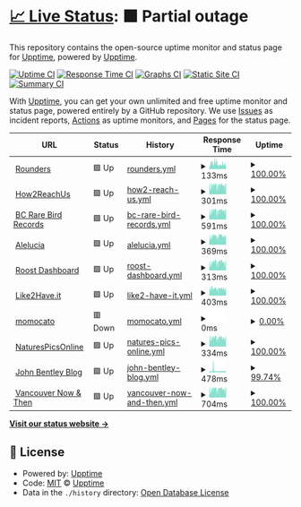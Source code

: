 # [📈 Live Status](https://upptime.github.io/upptime): <!--live status--> **🟧 Partial outage**

This repository contains the open-source uptime monitor and status page for [Upptime](https://upptime.js.org), powered by [Upptime](https://github.com/upptime/upptime).

[![Uptime CI](https://github.com/rounders/up/workflows/Uptime%20CI/badge.svg)](https://github.com/rounders/up/actions?query=workflow%3A%22Uptime+CI%22)
[![Response Time CI](https://github.com/rounders/up/workflows/Response%20Time%20CI/badge.svg)](https://github.com/rounders/up/actions?query=workflow%3A%22Response+Time+CI%22)
[![Graphs CI](https://github.com/rounders/up/workflows/Graphs%20CI/badge.svg)](https://github.com/rounders/up/actions?query=workflow%3A%22Graphs+CI%22)
[![Static Site CI](https://github.com/rounders/up/workflows/Static%20Site%20CI/badge.svg)](https://github.com/rounders/up/actions?query=workflow%3A%22Static+Site+CI%22)
[![Summary CI](https://github.com/rounders/up/workflows/Summary%20CI/badge.svg)](https://github.com/rounders/up/actions?query=workflow%3A%22Summary+CI%22)

With [Upptime](https://upptime.js.org), you can get your own unlimited and free uptime monitor and status page, powered entirely by a GitHub repository. We use [Issues](https://github.com/upptime/upptime/issues) as incident reports, [Actions](https://github.com/rounders/up/actions) as uptime monitors, and [Pages](https://upptime.github.io/upptime) for the status page.

<!--start: status pages-->
<!-- This summary is generated by Upptime (https://github.com/upptime/upptime) -->
<!-- Do not edit this manually, your changes will be overwritten -->
<!-- prettier-ignore -->
| URL | Status | History | Response Time | Uptime |
| --- | ------ | ------- | ------------- | ------ |
| <img alt="" src="https://icons.duckduckgo.com/ip3/www.rounders.ca.ico" height="13"> [Rounders](https://www.rounders.ca) | 🟩 Up | [rounders.yml](https://github.com/rounders/up/commits/HEAD/history/rounders.yml) | <details><summary><img alt="Response time graph" src="./graphs/rounders/response-time-week.png" height="20"> 133ms</summary><br><a href="https://rounders.github.io/up/history/rounders"><img alt="Response time 127" src="https://img.shields.io/endpoint?url=https%3A%2F%2Fraw.githubusercontent.com%2Frounders%2Fup%2FHEAD%2Fapi%2Frounders%2Fresponse-time.json"></a><br><a href="https://rounders.github.io/up/history/rounders"><img alt="24-hour response time 103" src="https://img.shields.io/endpoint?url=https%3A%2F%2Fraw.githubusercontent.com%2Frounders%2Fup%2FHEAD%2Fapi%2Frounders%2Fresponse-time-day.json"></a><br><a href="https://rounders.github.io/up/history/rounders"><img alt="7-day response time 133" src="https://img.shields.io/endpoint?url=https%3A%2F%2Fraw.githubusercontent.com%2Frounders%2Fup%2FHEAD%2Fapi%2Frounders%2Fresponse-time-week.json"></a><br><a href="https://rounders.github.io/up/history/rounders"><img alt="30-day response time 129" src="https://img.shields.io/endpoint?url=https%3A%2F%2Fraw.githubusercontent.com%2Frounders%2Fup%2FHEAD%2Fapi%2Frounders%2Fresponse-time-month.json"></a><br><a href="https://rounders.github.io/up/history/rounders"><img alt="1-year response time 127" src="https://img.shields.io/endpoint?url=https%3A%2F%2Fraw.githubusercontent.com%2Frounders%2Fup%2FHEAD%2Fapi%2Frounders%2Fresponse-time-year.json"></a></details> | <details><summary><a href="https://rounders.github.io/up/history/rounders">100.00%</a></summary><a href="https://rounders.github.io/up/history/rounders"><img alt="All-time uptime 100.00%" src="https://img.shields.io/endpoint?url=https%3A%2F%2Fraw.githubusercontent.com%2Frounders%2Fup%2FHEAD%2Fapi%2Frounders%2Fuptime.json"></a><br><a href="https://rounders.github.io/up/history/rounders"><img alt="24-hour uptime 100.00%" src="https://img.shields.io/endpoint?url=https%3A%2F%2Fraw.githubusercontent.com%2Frounders%2Fup%2FHEAD%2Fapi%2Frounders%2Fuptime-day.json"></a><br><a href="https://rounders.github.io/up/history/rounders"><img alt="7-day uptime 100.00%" src="https://img.shields.io/endpoint?url=https%3A%2F%2Fraw.githubusercontent.com%2Frounders%2Fup%2FHEAD%2Fapi%2Frounders%2Fuptime-week.json"></a><br><a href="https://rounders.github.io/up/history/rounders"><img alt="30-day uptime 100.00%" src="https://img.shields.io/endpoint?url=https%3A%2F%2Fraw.githubusercontent.com%2Frounders%2Fup%2FHEAD%2Fapi%2Frounders%2Fuptime-month.json"></a><br><a href="https://rounders.github.io/up/history/rounders"><img alt="1-year uptime 100.00%" src="https://img.shields.io/endpoint?url=https%3A%2F%2Fraw.githubusercontent.com%2Frounders%2Fup%2FHEAD%2Fapi%2Frounders%2Fuptime-year.json"></a></details>
| <img alt="" src="https://icons.duckduckgo.com/ip3/how2reach.us.ico" height="13"> [How2ReachUs](https://how2reach.us) | 🟩 Up | [how2-reach-us.yml](https://github.com/rounders/up/commits/HEAD/history/how2-reach-us.yml) | <details><summary><img alt="Response time graph" src="./graphs/how2-reach-us/response-time-week.png" height="20"> 301ms</summary><br><a href="https://rounders.github.io/up/history/how2-reach-us"><img alt="Response time 259" src="https://img.shields.io/endpoint?url=https%3A%2F%2Fraw.githubusercontent.com%2Frounders%2Fup%2FHEAD%2Fapi%2Fhow2-reach-us%2Fresponse-time.json"></a><br><a href="https://rounders.github.io/up/history/how2-reach-us"><img alt="24-hour response time 297" src="https://img.shields.io/endpoint?url=https%3A%2F%2Fraw.githubusercontent.com%2Frounders%2Fup%2FHEAD%2Fapi%2Fhow2-reach-us%2Fresponse-time-day.json"></a><br><a href="https://rounders.github.io/up/history/how2-reach-us"><img alt="7-day response time 301" src="https://img.shields.io/endpoint?url=https%3A%2F%2Fraw.githubusercontent.com%2Frounders%2Fup%2FHEAD%2Fapi%2Fhow2-reach-us%2Fresponse-time-week.json"></a><br><a href="https://rounders.github.io/up/history/how2-reach-us"><img alt="30-day response time 283" src="https://img.shields.io/endpoint?url=https%3A%2F%2Fraw.githubusercontent.com%2Frounders%2Fup%2FHEAD%2Fapi%2Fhow2-reach-us%2Fresponse-time-month.json"></a><br><a href="https://rounders.github.io/up/history/how2-reach-us"><img alt="1-year response time 259" src="https://img.shields.io/endpoint?url=https%3A%2F%2Fraw.githubusercontent.com%2Frounders%2Fup%2FHEAD%2Fapi%2Fhow2-reach-us%2Fresponse-time-year.json"></a></details> | <details><summary><a href="https://rounders.github.io/up/history/how2-reach-us">100.00%</a></summary><a href="https://rounders.github.io/up/history/how2-reach-us"><img alt="All-time uptime 100.00%" src="https://img.shields.io/endpoint?url=https%3A%2F%2Fraw.githubusercontent.com%2Frounders%2Fup%2FHEAD%2Fapi%2Fhow2-reach-us%2Fuptime.json"></a><br><a href="https://rounders.github.io/up/history/how2-reach-us"><img alt="24-hour uptime 100.00%" src="https://img.shields.io/endpoint?url=https%3A%2F%2Fraw.githubusercontent.com%2Frounders%2Fup%2FHEAD%2Fapi%2Fhow2-reach-us%2Fuptime-day.json"></a><br><a href="https://rounders.github.io/up/history/how2-reach-us"><img alt="7-day uptime 100.00%" src="https://img.shields.io/endpoint?url=https%3A%2F%2Fraw.githubusercontent.com%2Frounders%2Fup%2FHEAD%2Fapi%2Fhow2-reach-us%2Fuptime-week.json"></a><br><a href="https://rounders.github.io/up/history/how2-reach-us"><img alt="30-day uptime 100.00%" src="https://img.shields.io/endpoint?url=https%3A%2F%2Fraw.githubusercontent.com%2Frounders%2Fup%2FHEAD%2Fapi%2Fhow2-reach-us%2Fuptime-month.json"></a><br><a href="https://rounders.github.io/up/history/how2-reach-us"><img alt="1-year uptime 100.00%" src="https://img.shields.io/endpoint?url=https%3A%2F%2Fraw.githubusercontent.com%2Frounders%2Fup%2FHEAD%2Fapi%2Fhow2-reach-us%2Fuptime-year.json"></a></details>
| <img alt="" src="https://icons.duckduckgo.com/ip3/bcrarebirdrecords.ca.ico" height="13"> [BC Rare Bird Records](https://bcrarebirdrecords.ca) | 🟩 Up | [bc-rare-bird-records.yml](https://github.com/rounders/up/commits/HEAD/history/bc-rare-bird-records.yml) | <details><summary><img alt="Response time graph" src="./graphs/bc-rare-bird-records/response-time-week.png" height="20"> 591ms</summary><br><a href="https://rounders.github.io/up/history/bc-rare-bird-records"><img alt="Response time 511" src="https://img.shields.io/endpoint?url=https%3A%2F%2Fraw.githubusercontent.com%2Frounders%2Fup%2FHEAD%2Fapi%2Fbc-rare-bird-records%2Fresponse-time.json"></a><br><a href="https://rounders.github.io/up/history/bc-rare-bird-records"><img alt="24-hour response time 595" src="https://img.shields.io/endpoint?url=https%3A%2F%2Fraw.githubusercontent.com%2Frounders%2Fup%2FHEAD%2Fapi%2Fbc-rare-bird-records%2Fresponse-time-day.json"></a><br><a href="https://rounders.github.io/up/history/bc-rare-bird-records"><img alt="7-day response time 591" src="https://img.shields.io/endpoint?url=https%3A%2F%2Fraw.githubusercontent.com%2Frounders%2Fup%2FHEAD%2Fapi%2Fbc-rare-bird-records%2Fresponse-time-week.json"></a><br><a href="https://rounders.github.io/up/history/bc-rare-bird-records"><img alt="30-day response time 564" src="https://img.shields.io/endpoint?url=https%3A%2F%2Fraw.githubusercontent.com%2Frounders%2Fup%2FHEAD%2Fapi%2Fbc-rare-bird-records%2Fresponse-time-month.json"></a><br><a href="https://rounders.github.io/up/history/bc-rare-bird-records"><img alt="1-year response time 511" src="https://img.shields.io/endpoint?url=https%3A%2F%2Fraw.githubusercontent.com%2Frounders%2Fup%2FHEAD%2Fapi%2Fbc-rare-bird-records%2Fresponse-time-year.json"></a></details> | <details><summary><a href="https://rounders.github.io/up/history/bc-rare-bird-records">100.00%</a></summary><a href="https://rounders.github.io/up/history/bc-rare-bird-records"><img alt="All-time uptime 100.00%" src="https://img.shields.io/endpoint?url=https%3A%2F%2Fraw.githubusercontent.com%2Frounders%2Fup%2FHEAD%2Fapi%2Fbc-rare-bird-records%2Fuptime.json"></a><br><a href="https://rounders.github.io/up/history/bc-rare-bird-records"><img alt="24-hour uptime 100.00%" src="https://img.shields.io/endpoint?url=https%3A%2F%2Fraw.githubusercontent.com%2Frounders%2Fup%2FHEAD%2Fapi%2Fbc-rare-bird-records%2Fuptime-day.json"></a><br><a href="https://rounders.github.io/up/history/bc-rare-bird-records"><img alt="7-day uptime 100.00%" src="https://img.shields.io/endpoint?url=https%3A%2F%2Fraw.githubusercontent.com%2Frounders%2Fup%2FHEAD%2Fapi%2Fbc-rare-bird-records%2Fuptime-week.json"></a><br><a href="https://rounders.github.io/up/history/bc-rare-bird-records"><img alt="30-day uptime 100.00%" src="https://img.shields.io/endpoint?url=https%3A%2F%2Fraw.githubusercontent.com%2Frounders%2Fup%2FHEAD%2Fapi%2Fbc-rare-bird-records%2Fuptime-month.json"></a><br><a href="https://rounders.github.io/up/history/bc-rare-bird-records"><img alt="1-year uptime 100.00%" src="https://img.shields.io/endpoint?url=https%3A%2F%2Fraw.githubusercontent.com%2Frounders%2Fup%2FHEAD%2Fapi%2Fbc-rare-bird-records%2Fuptime-year.json"></a></details>
| <img alt="" src="https://icons.duckduckgo.com/ip3/www.alelucia.com.ico" height="13"> [Alelucia](https://www.alelucia.com) | 🟩 Up | [alelucia.yml](https://github.com/rounders/up/commits/HEAD/history/alelucia.yml) | <details><summary><img alt="Response time graph" src="./graphs/alelucia/response-time-week.png" height="20"> 369ms</summary><br><a href="https://rounders.github.io/up/history/alelucia"><img alt="Response time 330" src="https://img.shields.io/endpoint?url=https%3A%2F%2Fraw.githubusercontent.com%2Frounders%2Fup%2FHEAD%2Fapi%2Falelucia%2Fresponse-time.json"></a><br><a href="https://rounders.github.io/up/history/alelucia"><img alt="24-hour response time 375" src="https://img.shields.io/endpoint?url=https%3A%2F%2Fraw.githubusercontent.com%2Frounders%2Fup%2FHEAD%2Fapi%2Falelucia%2Fresponse-time-day.json"></a><br><a href="https://rounders.github.io/up/history/alelucia"><img alt="7-day response time 369" src="https://img.shields.io/endpoint?url=https%3A%2F%2Fraw.githubusercontent.com%2Frounders%2Fup%2FHEAD%2Fapi%2Falelucia%2Fresponse-time-week.json"></a><br><a href="https://rounders.github.io/up/history/alelucia"><img alt="30-day response time 437" src="https://img.shields.io/endpoint?url=https%3A%2F%2Fraw.githubusercontent.com%2Frounders%2Fup%2FHEAD%2Fapi%2Falelucia%2Fresponse-time-month.json"></a><br><a href="https://rounders.github.io/up/history/alelucia"><img alt="1-year response time 330" src="https://img.shields.io/endpoint?url=https%3A%2F%2Fraw.githubusercontent.com%2Frounders%2Fup%2FHEAD%2Fapi%2Falelucia%2Fresponse-time-year.json"></a></details> | <details><summary><a href="https://rounders.github.io/up/history/alelucia">100.00%</a></summary><a href="https://rounders.github.io/up/history/alelucia"><img alt="All-time uptime 100.00%" src="https://img.shields.io/endpoint?url=https%3A%2F%2Fraw.githubusercontent.com%2Frounders%2Fup%2FHEAD%2Fapi%2Falelucia%2Fuptime.json"></a><br><a href="https://rounders.github.io/up/history/alelucia"><img alt="24-hour uptime 100.00%" src="https://img.shields.io/endpoint?url=https%3A%2F%2Fraw.githubusercontent.com%2Frounders%2Fup%2FHEAD%2Fapi%2Falelucia%2Fuptime-day.json"></a><br><a href="https://rounders.github.io/up/history/alelucia"><img alt="7-day uptime 100.00%" src="https://img.shields.io/endpoint?url=https%3A%2F%2Fraw.githubusercontent.com%2Frounders%2Fup%2FHEAD%2Fapi%2Falelucia%2Fuptime-week.json"></a><br><a href="https://rounders.github.io/up/history/alelucia"><img alt="30-day uptime 100.00%" src="https://img.shields.io/endpoint?url=https%3A%2F%2Fraw.githubusercontent.com%2Frounders%2Fup%2FHEAD%2Fapi%2Falelucia%2Fuptime-month.json"></a><br><a href="https://rounders.github.io/up/history/alelucia"><img alt="1-year uptime 100.00%" src="https://img.shields.io/endpoint?url=https%3A%2F%2Fraw.githubusercontent.com%2Frounders%2Fup%2FHEAD%2Fapi%2Falelucia%2Fuptime-year.json"></a></details>
| <img alt="" src="https://icons.duckduckgo.com/ip3/dashboard.roostsolar.com.ico" height="13"> [Roost Dashboard](https://dashboard.roostsolar.com) | 🟩 Up | [roost-dashboard.yml](https://github.com/rounders/up/commits/HEAD/history/roost-dashboard.yml) | <details><summary><img alt="Response time graph" src="./graphs/roost-dashboard/response-time-week.png" height="20"> 313ms</summary><br><a href="https://rounders.github.io/up/history/roost-dashboard"><img alt="Response time 295" src="https://img.shields.io/endpoint?url=https%3A%2F%2Fraw.githubusercontent.com%2Frounders%2Fup%2FHEAD%2Fapi%2Froost-dashboard%2Fresponse-time.json"></a><br><a href="https://rounders.github.io/up/history/roost-dashboard"><img alt="24-hour response time 292" src="https://img.shields.io/endpoint?url=https%3A%2F%2Fraw.githubusercontent.com%2Frounders%2Fup%2FHEAD%2Fapi%2Froost-dashboard%2Fresponse-time-day.json"></a><br><a href="https://rounders.github.io/up/history/roost-dashboard"><img alt="7-day response time 313" src="https://img.shields.io/endpoint?url=https%3A%2F%2Fraw.githubusercontent.com%2Frounders%2Fup%2FHEAD%2Fapi%2Froost-dashboard%2Fresponse-time-week.json"></a><br><a href="https://rounders.github.io/up/history/roost-dashboard"><img alt="30-day response time 300" src="https://img.shields.io/endpoint?url=https%3A%2F%2Fraw.githubusercontent.com%2Frounders%2Fup%2FHEAD%2Fapi%2Froost-dashboard%2Fresponse-time-month.json"></a><br><a href="https://rounders.github.io/up/history/roost-dashboard"><img alt="1-year response time 295" src="https://img.shields.io/endpoint?url=https%3A%2F%2Fraw.githubusercontent.com%2Frounders%2Fup%2FHEAD%2Fapi%2Froost-dashboard%2Fresponse-time-year.json"></a></details> | <details><summary><a href="https://rounders.github.io/up/history/roost-dashboard">100.00%</a></summary><a href="https://rounders.github.io/up/history/roost-dashboard"><img alt="All-time uptime 99.86%" src="https://img.shields.io/endpoint?url=https%3A%2F%2Fraw.githubusercontent.com%2Frounders%2Fup%2FHEAD%2Fapi%2Froost-dashboard%2Fuptime.json"></a><br><a href="https://rounders.github.io/up/history/roost-dashboard"><img alt="24-hour uptime 100.00%" src="https://img.shields.io/endpoint?url=https%3A%2F%2Fraw.githubusercontent.com%2Frounders%2Fup%2FHEAD%2Fapi%2Froost-dashboard%2Fuptime-day.json"></a><br><a href="https://rounders.github.io/up/history/roost-dashboard"><img alt="7-day uptime 100.00%" src="https://img.shields.io/endpoint?url=https%3A%2F%2Fraw.githubusercontent.com%2Frounders%2Fup%2FHEAD%2Fapi%2Froost-dashboard%2Fuptime-week.json"></a><br><a href="https://rounders.github.io/up/history/roost-dashboard"><img alt="30-day uptime 100.00%" src="https://img.shields.io/endpoint?url=https%3A%2F%2Fraw.githubusercontent.com%2Frounders%2Fup%2FHEAD%2Fapi%2Froost-dashboard%2Fuptime-month.json"></a><br><a href="https://rounders.github.io/up/history/roost-dashboard"><img alt="1-year uptime 99.86%" src="https://img.shields.io/endpoint?url=https%3A%2F%2Fraw.githubusercontent.com%2Frounders%2Fup%2FHEAD%2Fapi%2Froost-dashboard%2Fuptime-year.json"></a></details>
| <img alt="" src="https://icons.duckduckgo.com/ip3/like2have.it.ico" height="13"> [Like2Have.it](https://like2have.it) | 🟩 Up | [like2-have-it.yml](https://github.com/rounders/up/commits/HEAD/history/like2-have-it.yml) | <details><summary><img alt="Response time graph" src="./graphs/like2-have-it/response-time-week.png" height="20"> 403ms</summary><br><a href="https://rounders.github.io/up/history/like2-have-it"><img alt="Response time 390" src="https://img.shields.io/endpoint?url=https%3A%2F%2Fraw.githubusercontent.com%2Frounders%2Fup%2FHEAD%2Fapi%2Flike2-have-it%2Fresponse-time.json"></a><br><a href="https://rounders.github.io/up/history/like2-have-it"><img alt="24-hour response time 413" src="https://img.shields.io/endpoint?url=https%3A%2F%2Fraw.githubusercontent.com%2Frounders%2Fup%2FHEAD%2Fapi%2Flike2-have-it%2Fresponse-time-day.json"></a><br><a href="https://rounders.github.io/up/history/like2-have-it"><img alt="7-day response time 403" src="https://img.shields.io/endpoint?url=https%3A%2F%2Fraw.githubusercontent.com%2Frounders%2Fup%2FHEAD%2Fapi%2Flike2-have-it%2Fresponse-time-week.json"></a><br><a href="https://rounders.github.io/up/history/like2-have-it"><img alt="30-day response time 369" src="https://img.shields.io/endpoint?url=https%3A%2F%2Fraw.githubusercontent.com%2Frounders%2Fup%2FHEAD%2Fapi%2Flike2-have-it%2Fresponse-time-month.json"></a><br><a href="https://rounders.github.io/up/history/like2-have-it"><img alt="1-year response time 390" src="https://img.shields.io/endpoint?url=https%3A%2F%2Fraw.githubusercontent.com%2Frounders%2Fup%2FHEAD%2Fapi%2Flike2-have-it%2Fresponse-time-year.json"></a></details> | <details><summary><a href="https://rounders.github.io/up/history/like2-have-it">100.00%</a></summary><a href="https://rounders.github.io/up/history/like2-have-it"><img alt="All-time uptime 100.00%" src="https://img.shields.io/endpoint?url=https%3A%2F%2Fraw.githubusercontent.com%2Frounders%2Fup%2FHEAD%2Fapi%2Flike2-have-it%2Fuptime.json"></a><br><a href="https://rounders.github.io/up/history/like2-have-it"><img alt="24-hour uptime 100.00%" src="https://img.shields.io/endpoint?url=https%3A%2F%2Fraw.githubusercontent.com%2Frounders%2Fup%2FHEAD%2Fapi%2Flike2-have-it%2Fuptime-day.json"></a><br><a href="https://rounders.github.io/up/history/like2-have-it"><img alt="7-day uptime 100.00%" src="https://img.shields.io/endpoint?url=https%3A%2F%2Fraw.githubusercontent.com%2Frounders%2Fup%2FHEAD%2Fapi%2Flike2-have-it%2Fuptime-week.json"></a><br><a href="https://rounders.github.io/up/history/like2-have-it"><img alt="30-day uptime 100.00%" src="https://img.shields.io/endpoint?url=https%3A%2F%2Fraw.githubusercontent.com%2Frounders%2Fup%2FHEAD%2Fapi%2Flike2-have-it%2Fuptime-month.json"></a><br><a href="https://rounders.github.io/up/history/like2-have-it"><img alt="1-year uptime 100.00%" src="https://img.shields.io/endpoint?url=https%3A%2F%2Fraw.githubusercontent.com%2Frounders%2Fup%2FHEAD%2Fapi%2Flike2-have-it%2Fuptime-year.json"></a></details>
| <img alt="" src="https://icons.duckduckgo.com/ip3/momocato.com.ico" height="13"> [momocato](https://momocato.com) | 🟥 Down | [momocato.yml](https://github.com/rounders/up/commits/HEAD/history/momocato.yml) | <details><summary><img alt="Response time graph" src="./graphs/momocato/response-time-week.png" height="20"> 0ms</summary><br><a href="https://rounders.github.io/up/history/momocato"><img alt="Response time 284" src="https://img.shields.io/endpoint?url=https%3A%2F%2Fraw.githubusercontent.com%2Frounders%2Fup%2FHEAD%2Fapi%2Fmomocato%2Fresponse-time.json"></a><br><a href="https://rounders.github.io/up/history/momocato"><img alt="24-hour response time 0" src="https://img.shields.io/endpoint?url=https%3A%2F%2Fraw.githubusercontent.com%2Frounders%2Fup%2FHEAD%2Fapi%2Fmomocato%2Fresponse-time-day.json"></a><br><a href="https://rounders.github.io/up/history/momocato"><img alt="7-day response time 0" src="https://img.shields.io/endpoint?url=https%3A%2F%2Fraw.githubusercontent.com%2Frounders%2Fup%2FHEAD%2Fapi%2Fmomocato%2Fresponse-time-week.json"></a><br><a href="https://rounders.github.io/up/history/momocato"><img alt="30-day response time 293" src="https://img.shields.io/endpoint?url=https%3A%2F%2Fraw.githubusercontent.com%2Frounders%2Fup%2FHEAD%2Fapi%2Fmomocato%2Fresponse-time-month.json"></a><br><a href="https://rounders.github.io/up/history/momocato"><img alt="1-year response time 284" src="https://img.shields.io/endpoint?url=https%3A%2F%2Fraw.githubusercontent.com%2Frounders%2Fup%2FHEAD%2Fapi%2Fmomocato%2Fresponse-time-year.json"></a></details> | <details><summary><a href="https://rounders.github.io/up/history/momocato">0.00%</a></summary><a href="https://rounders.github.io/up/history/momocato"><img alt="All-time uptime 94.53%" src="https://img.shields.io/endpoint?url=https%3A%2F%2Fraw.githubusercontent.com%2Frounders%2Fup%2FHEAD%2Fapi%2Fmomocato%2Fuptime.json"></a><br><a href="https://rounders.github.io/up/history/momocato"><img alt="24-hour uptime 0.00%" src="https://img.shields.io/endpoint?url=https%3A%2F%2Fraw.githubusercontent.com%2Frounders%2Fup%2FHEAD%2Fapi%2Fmomocato%2Fuptime-day.json"></a><br><a href="https://rounders.github.io/up/history/momocato"><img alt="7-day uptime 0.00%" src="https://img.shields.io/endpoint?url=https%3A%2F%2Fraw.githubusercontent.com%2Frounders%2Fup%2FHEAD%2Fapi%2Fmomocato%2Fuptime-week.json"></a><br><a href="https://rounders.github.io/up/history/momocato"><img alt="30-day uptime 50.14%" src="https://img.shields.io/endpoint?url=https%3A%2F%2Fraw.githubusercontent.com%2Frounders%2Fup%2FHEAD%2Fapi%2Fmomocato%2Fuptime-month.json"></a><br><a href="https://rounders.github.io/up/history/momocato"><img alt="1-year uptime 94.53%" src="https://img.shields.io/endpoint?url=https%3A%2F%2Fraw.githubusercontent.com%2Frounders%2Fup%2FHEAD%2Fapi%2Fmomocato%2Fuptime-year.json"></a></details>
| <img alt="" src="https://icons.duckduckgo.com/ip3/www.naturespicsonline.com.ico" height="13"> [NaturesPicsOnline](https://www.naturespicsonline.com) | 🟩 Up | [natures-pics-online.yml](https://github.com/rounders/up/commits/HEAD/history/natures-pics-online.yml) | <details><summary><img alt="Response time graph" src="./graphs/natures-pics-online/response-time-week.png" height="20"> 334ms</summary><br><a href="https://rounders.github.io/up/history/natures-pics-online"><img alt="Response time 289" src="https://img.shields.io/endpoint?url=https%3A%2F%2Fraw.githubusercontent.com%2Frounders%2Fup%2FHEAD%2Fapi%2Fnatures-pics-online%2Fresponse-time.json"></a><br><a href="https://rounders.github.io/up/history/natures-pics-online"><img alt="24-hour response time 339" src="https://img.shields.io/endpoint?url=https%3A%2F%2Fraw.githubusercontent.com%2Frounders%2Fup%2FHEAD%2Fapi%2Fnatures-pics-online%2Fresponse-time-day.json"></a><br><a href="https://rounders.github.io/up/history/natures-pics-online"><img alt="7-day response time 334" src="https://img.shields.io/endpoint?url=https%3A%2F%2Fraw.githubusercontent.com%2Frounders%2Fup%2FHEAD%2Fapi%2Fnatures-pics-online%2Fresponse-time-week.json"></a><br><a href="https://rounders.github.io/up/history/natures-pics-online"><img alt="30-day response time 316" src="https://img.shields.io/endpoint?url=https%3A%2F%2Fraw.githubusercontent.com%2Frounders%2Fup%2FHEAD%2Fapi%2Fnatures-pics-online%2Fresponse-time-month.json"></a><br><a href="https://rounders.github.io/up/history/natures-pics-online"><img alt="1-year response time 289" src="https://img.shields.io/endpoint?url=https%3A%2F%2Fraw.githubusercontent.com%2Frounders%2Fup%2FHEAD%2Fapi%2Fnatures-pics-online%2Fresponse-time-year.json"></a></details> | <details><summary><a href="https://rounders.github.io/up/history/natures-pics-online">100.00%</a></summary><a href="https://rounders.github.io/up/history/natures-pics-online"><img alt="All-time uptime 100.00%" src="https://img.shields.io/endpoint?url=https%3A%2F%2Fraw.githubusercontent.com%2Frounders%2Fup%2FHEAD%2Fapi%2Fnatures-pics-online%2Fuptime.json"></a><br><a href="https://rounders.github.io/up/history/natures-pics-online"><img alt="24-hour uptime 100.00%" src="https://img.shields.io/endpoint?url=https%3A%2F%2Fraw.githubusercontent.com%2Frounders%2Fup%2FHEAD%2Fapi%2Fnatures-pics-online%2Fuptime-day.json"></a><br><a href="https://rounders.github.io/up/history/natures-pics-online"><img alt="7-day uptime 100.00%" src="https://img.shields.io/endpoint?url=https%3A%2F%2Fraw.githubusercontent.com%2Frounders%2Fup%2FHEAD%2Fapi%2Fnatures-pics-online%2Fuptime-week.json"></a><br><a href="https://rounders.github.io/up/history/natures-pics-online"><img alt="30-day uptime 100.00%" src="https://img.shields.io/endpoint?url=https%3A%2F%2Fraw.githubusercontent.com%2Frounders%2Fup%2FHEAD%2Fapi%2Fnatures-pics-online%2Fuptime-month.json"></a><br><a href="https://rounders.github.io/up/history/natures-pics-online"><img alt="1-year uptime 100.00%" src="https://img.shields.io/endpoint?url=https%3A%2F%2Fraw.githubusercontent.com%2Frounders%2Fup%2FHEAD%2Fapi%2Fnatures-pics-online%2Fuptime-year.json"></a></details>
| <img alt="" src="https://icons.duckduckgo.com/ip3/blog.johnbentley.ca.ico" height="13"> [John Bentley Blog](https://blog.johnbentley.ca) | 🟩 Up | [john-bentley-blog.yml](https://github.com/rounders/up/commits/HEAD/history/john-bentley-blog.yml) | <details><summary><img alt="Response time graph" src="./graphs/john-bentley-blog/response-time-week.png" height="20"> 478ms</summary><br><a href="https://rounders.github.io/up/history/john-bentley-blog"><img alt="Response time 402" src="https://img.shields.io/endpoint?url=https%3A%2F%2Fraw.githubusercontent.com%2Frounders%2Fup%2FHEAD%2Fapi%2Fjohn-bentley-blog%2Fresponse-time.json"></a><br><a href="https://rounders.github.io/up/history/john-bentley-blog"><img alt="24-hour response time 332" src="https://img.shields.io/endpoint?url=https%3A%2F%2Fraw.githubusercontent.com%2Frounders%2Fup%2FHEAD%2Fapi%2Fjohn-bentley-blog%2Fresponse-time-day.json"></a><br><a href="https://rounders.github.io/up/history/john-bentley-blog"><img alt="7-day response time 478" src="https://img.shields.io/endpoint?url=https%3A%2F%2Fraw.githubusercontent.com%2Frounders%2Fup%2FHEAD%2Fapi%2Fjohn-bentley-blog%2Fresponse-time-week.json"></a><br><a href="https://rounders.github.io/up/history/john-bentley-blog"><img alt="30-day response time 423" src="https://img.shields.io/endpoint?url=https%3A%2F%2Fraw.githubusercontent.com%2Frounders%2Fup%2FHEAD%2Fapi%2Fjohn-bentley-blog%2Fresponse-time-month.json"></a><br><a href="https://rounders.github.io/up/history/john-bentley-blog"><img alt="1-year response time 402" src="https://img.shields.io/endpoint?url=https%3A%2F%2Fraw.githubusercontent.com%2Frounders%2Fup%2FHEAD%2Fapi%2Fjohn-bentley-blog%2Fresponse-time-year.json"></a></details> | <details><summary><a href="https://rounders.github.io/up/history/john-bentley-blog">99.74%</a></summary><a href="https://rounders.github.io/up/history/john-bentley-blog"><img alt="All-time uptime 99.87%" src="https://img.shields.io/endpoint?url=https%3A%2F%2Fraw.githubusercontent.com%2Frounders%2Fup%2FHEAD%2Fapi%2Fjohn-bentley-blog%2Fuptime.json"></a><br><a href="https://rounders.github.io/up/history/john-bentley-blog"><img alt="24-hour uptime 100.00%" src="https://img.shields.io/endpoint?url=https%3A%2F%2Fraw.githubusercontent.com%2Frounders%2Fup%2FHEAD%2Fapi%2Fjohn-bentley-blog%2Fuptime-day.json"></a><br><a href="https://rounders.github.io/up/history/john-bentley-blog"><img alt="7-day uptime 99.74%" src="https://img.shields.io/endpoint?url=https%3A%2F%2Fraw.githubusercontent.com%2Frounders%2Fup%2FHEAD%2Fapi%2Fjohn-bentley-blog%2Fuptime-week.json"></a><br><a href="https://rounders.github.io/up/history/john-bentley-blog"><img alt="30-day uptime 99.80%" src="https://img.shields.io/endpoint?url=https%3A%2F%2Fraw.githubusercontent.com%2Frounders%2Fup%2FHEAD%2Fapi%2Fjohn-bentley-blog%2Fuptime-month.json"></a><br><a href="https://rounders.github.io/up/history/john-bentley-blog"><img alt="1-year uptime 99.87%" src="https://img.shields.io/endpoint?url=https%3A%2F%2Fraw.githubusercontent.com%2Frounders%2Fup%2FHEAD%2Fapi%2Fjohn-bentley-blog%2Fuptime-year.json"></a></details>
| <img alt="" src="https://icons.duckduckgo.com/ip3/vancouvernowandthen.com.ico" height="13"> [Vancouver Now & Then](https://vancouvernowandthen.com/) | 🟩 Up | [vancouver-now-and-then.yml](https://github.com/rounders/up/commits/HEAD/history/vancouver-now-and-then.yml) | <details><summary><img alt="Response time graph" src="./graphs/vancouver-now-and-then/response-time-week.png" height="20"> 704ms</summary><br><a href="https://rounders.github.io/up/history/vancouver-now-and-then"><img alt="Response time 609" src="https://img.shields.io/endpoint?url=https%3A%2F%2Fraw.githubusercontent.com%2Frounders%2Fup%2FHEAD%2Fapi%2Fvancouver-now-and-then%2Fresponse-time.json"></a><br><a href="https://rounders.github.io/up/history/vancouver-now-and-then"><img alt="24-hour response time 702" src="https://img.shields.io/endpoint?url=https%3A%2F%2Fraw.githubusercontent.com%2Frounders%2Fup%2FHEAD%2Fapi%2Fvancouver-now-and-then%2Fresponse-time-day.json"></a><br><a href="https://rounders.github.io/up/history/vancouver-now-and-then"><img alt="7-day response time 704" src="https://img.shields.io/endpoint?url=https%3A%2F%2Fraw.githubusercontent.com%2Frounders%2Fup%2FHEAD%2Fapi%2Fvancouver-now-and-then%2Fresponse-time-week.json"></a><br><a href="https://rounders.github.io/up/history/vancouver-now-and-then"><img alt="30-day response time 703" src="https://img.shields.io/endpoint?url=https%3A%2F%2Fraw.githubusercontent.com%2Frounders%2Fup%2FHEAD%2Fapi%2Fvancouver-now-and-then%2Fresponse-time-month.json"></a><br><a href="https://rounders.github.io/up/history/vancouver-now-and-then"><img alt="1-year response time 609" src="https://img.shields.io/endpoint?url=https%3A%2F%2Fraw.githubusercontent.com%2Frounders%2Fup%2FHEAD%2Fapi%2Fvancouver-now-and-then%2Fresponse-time-year.json"></a></details> | <details><summary><a href="https://rounders.github.io/up/history/vancouver-now-and-then">100.00%</a></summary><a href="https://rounders.github.io/up/history/vancouver-now-and-then"><img alt="All-time uptime 100.00%" src="https://img.shields.io/endpoint?url=https%3A%2F%2Fraw.githubusercontent.com%2Frounders%2Fup%2FHEAD%2Fapi%2Fvancouver-now-and-then%2Fuptime.json"></a><br><a href="https://rounders.github.io/up/history/vancouver-now-and-then"><img alt="24-hour uptime 100.00%" src="https://img.shields.io/endpoint?url=https%3A%2F%2Fraw.githubusercontent.com%2Frounders%2Fup%2FHEAD%2Fapi%2Fvancouver-now-and-then%2Fuptime-day.json"></a><br><a href="https://rounders.github.io/up/history/vancouver-now-and-then"><img alt="7-day uptime 100.00%" src="https://img.shields.io/endpoint?url=https%3A%2F%2Fraw.githubusercontent.com%2Frounders%2Fup%2FHEAD%2Fapi%2Fvancouver-now-and-then%2Fuptime-week.json"></a><br><a href="https://rounders.github.io/up/history/vancouver-now-and-then"><img alt="30-day uptime 100.00%" src="https://img.shields.io/endpoint?url=https%3A%2F%2Fraw.githubusercontent.com%2Frounders%2Fup%2FHEAD%2Fapi%2Fvancouver-now-and-then%2Fuptime-month.json"></a><br><a href="https://rounders.github.io/up/history/vancouver-now-and-then"><img alt="1-year uptime 100.00%" src="https://img.shields.io/endpoint?url=https%3A%2F%2Fraw.githubusercontent.com%2Frounders%2Fup%2FHEAD%2Fapi%2Fvancouver-now-and-then%2Fuptime-year.json"></a></details>

<!--end: status pages-->

[**Visit our status website →**](https://rounders.github.io/up)

## 📄 License

- Powered by: [Upptime](https://github.com/upptime/upptime)
- Code: [MIT](./LICENSE) © [Upptime](https://upptime.js.org)
- Data in the `./history` directory: [Open Database License](https://opendatacommons.org/licenses/odbl/1-0/)
